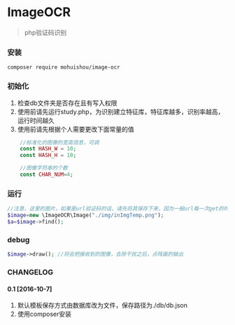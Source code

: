 # ImageOCR

> php验证码识别


### 安装
```
composer require mohuishou/image-ocr
```

### 初始化
1. 检查db文件夹是否存在且有写入权限
2. 使用前请先运行study.php，为识别建立特征库，特征库越多，识别率越高，运行时间越久
3. 使用前请先根据个人需要更改下面常量的值

```php
    //标准化的图像的宽高信息，可调
    const HASH_W = 10;
    const HASH_H = 10;

    //图像字符串的个数
    const CHAR_NUM=4;
```

### 运行

```php
//注意，这里的图片，如果是url验证码的话，请先将其保存下来，因为一般url每一次get的时候图像会被重新生成
$image=new \ImageOCR\Image("./img/inImgTemp.png"); 
$a=$image->find();
```

### debug

```php
$image->draw(); //将会把接收到的图像，去除干扰之后，点阵画的输出
```

### CHANGELOG
#### 0.1 [2016-10-7]
1. 默认模板保存方式由数据库改为文件，保存路径为./db/db.json
2. 使用composer安装
